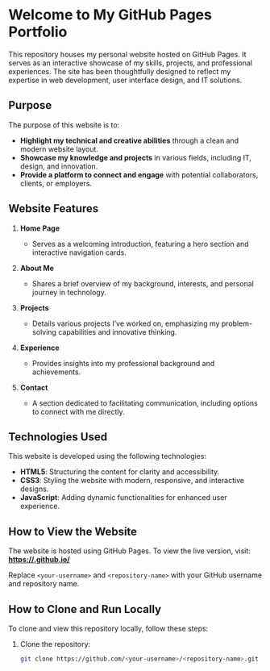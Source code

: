 # Welcome to My GitHub Pages Portfolio

This repository houses my personal website hosted on GitHub Pages. It serves as an interactive showcase of my skills, projects, and professional experiences. The site has been thoughtfully designed to reflect my expertise in web development, user interface design, and IT solutions.

## Purpose

The purpose of this website is to:
- **Highlight my technical and creative abilities** through a clean and modern website layout.
- **Showcase my knowledge and projects** in various fields, including IT, design, and innovation.
- **Provide a platform to connect and engage** with potential collaborators, clients, or employers.

## Website Features

1. **Home Page**
   - Serves as a welcoming introduction, featuring a hero section and interactive navigation cards.

2. **About Me**
   - Shares a brief overview of my background, interests, and personal journey in technology.

3. **Projects**
   - Details various projects I’ve worked on, emphasizing my problem-solving capabilities and innovative thinking.

4. **Experience**
   - Provides insights into my professional background and achievements.

5. **Contact**
   - A section dedicated to facilitating communication, including options to connect with me directly.

## Technologies Used

This website is developed using the following technologies:
- **HTML5**: Structuring the content for clarity and accessibility.
- **CSS3**: Styling the website with modern, responsive, and interactive designs.
- **JavaScript**: Adding dynamic functionalities for enhanced user experience.

## How to View the Website

The website is hosted using GitHub Pages. To view the live version, visit: **[https://<your-username>.github.io/<repository-name>](https://<your-username>.github.io/<repository-name>)**

Replace `<your-username>` and `<repository-name>` with your GitHub username and repository name.

## How to Clone and Run Locally

To clone and view this repository locally, follow these steps:

1. Clone the repository:
   ```bash
   git clone https://github.com/<your-username>/<repository-name>.git
